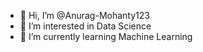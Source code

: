 - 👋 Hi, I’m @Anurag-Mohanty123
- 👀 I’m interested in Data Science
- 🌱 I’m currently learning Machine Learning

<!---
Anurag-Mohanty123/Anurag-Mohanty123 is a ✨ special ✨ repository because its `README.md` (this file) appears on your GitHub profile.
You can click the Preview link to take a look at your changes.
--->
